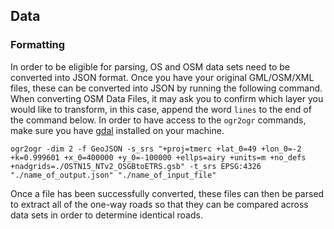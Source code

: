 ## Data

### Formatting

In order to be eligible for parsing, OS and OSM data sets need to be converted into JSON format. Once you have your original GML/OSM/XML files, these can be converted into JSON by running the following command. When converting OSM Data Files, it may ask you to confirm which layer you would like to transform, in this case, append the word `lines` to the end of the command below. In order to have access to the `ogr2ogr` commands, make sure you have [gdal](http://www.gdal.org/) installed on your machine.

```
ogr2ogr -dim 2 -f GeoJSON -s_srs "+proj=tmerc +lat_0=49 +lon_0=-2 +k=0.999601 +x_0=400000 +y_0=-100000 +ellps=airy +units=m +no_defs +nadgrids=./OSTN15_NTv2_OSGBtoETRS.gsb" -t_srs EPSG:4326 "./name_of_output.json" "./name_of_input_file"
```

Once a file has been successfully converted, these files can then be parsed to extract all of the one-way roads so that they can be compared across data sets in order to determine identical roads.
